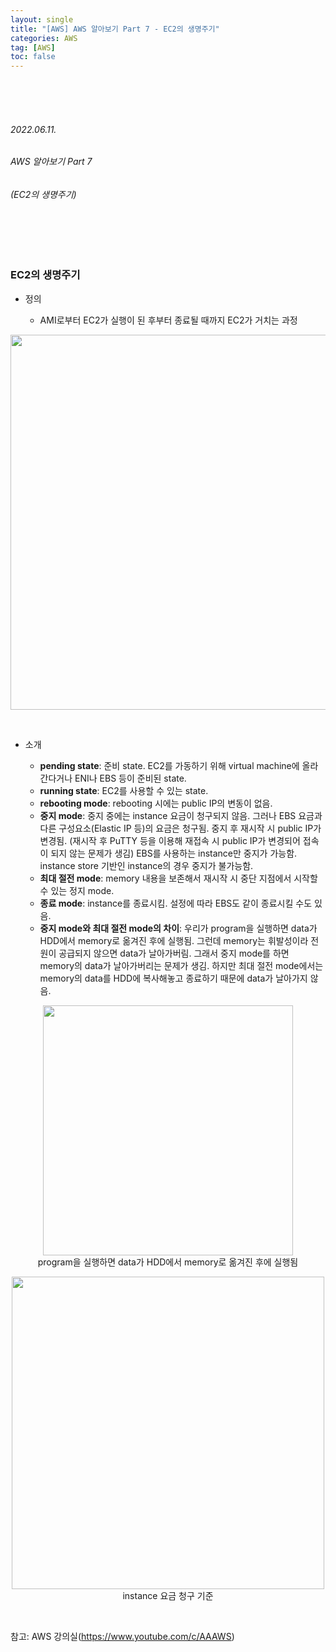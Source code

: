 ```yaml
---
layout: single
title: "[AWS] AWS 알아보기 Part 7 - EC2의 생명주기"
categories: AWS
tag: [AWS]
toc: false
---
```


<br>
<br>
<br>

###### 2022.06.11.
###### AWS 알아보기 Part 7
###### (EC2의 생명주기)

<br>
<br>
<br>


### EC2의 생명주기

- 정의

  * AMI로부터 EC2가 실행이 된 후부터 종료될 때까지 EC2가 거치는 과정

<p align="center">
  <img src="https://img1.daumcdn.net/thumb/R1280x0/?scode=mtistory2&fname=https%3A%2F%2Fblog.kakaocdn.net%2Fdn%2Fb7igw9%2FbtrExGhthJZ%2FzbOKEM1JuVeGz72zTNAVMk%2Fimg.png" width=600><br>
</p>

<br>

- 소개

  * **pending state**: 준비 state. EC2를 가동하기 위해 virtual machine에 올라간다거나 ENI나 EBS 등이 준비된 state.
  * **running state**: EC2를 사용할 수 있는 state.
  * **rebooting mode**: rebooting 시에는 public IP의 변동이 없음.
  * **중지 mode**: 중지 중에는 instance 요금이 청구되지 않음. 그러나 EBS 요금과 다른 구성요소(Elastic IP 등)의 요금은 청구됨. 중지 후 재시작 시 public IP가 변경됨. (재시작 후 PuTTY 등을 이용해 재접속 시 public IP가 변경되어 접속이 되지 않는 문제가 생김) EBS를 사용하는 instance만 중지가 가능함. instance store 기반인 instance의 경우 중지가 불가능함.
  * **최대 절전 mode**: memory 내용을 보존해서 재시작 시 중단 지점에서 시작할 수 있는 정지 mode.
  * **종료 mode**: instance를 종료시킴. 설정에 따라 EBS도 같이 종료시킬 수도 있음.
  * **중지 mode와 최대 절전 mode의 차이**: 우리가 program을 실행하면 data가 HDD에서 memory로 옮겨진 후에 실행됨. 그런데 memory는 휘발성이라 전원이 공급되지 않으면 data가 날아가버림. 그래서 중지 mode를 하면 memory의 data가 날아가버리는 문제가 생김. 하지만 최대 절전 mode에서는 memory의 data를 HDD에 복사해놓고 종료하기 때문에 data가 날아가지 않음.

<p align="center">
  <img src="https://img1.daumcdn.net/thumb/R1280x0/?scode=mtistory2&fname=https%3A%2F%2Fblog.kakaocdn.net%2Fdn%2FuRlEv%2FbtrEw8TdEiL%2FtgrbkOJnC1IWA9MpWYzHHk%2Fimg.png" width=400><br>
  program을 실행하면 data가 HDD에서 memory로 옮겨진 후에 실행됨<br>
</p>

<p align="center">
  <img src="https://img1.daumcdn.net/thumb/R1280x0/?scode=mtistory2&fname=https%3A%2F%2Fblog.kakaocdn.net%2Fdn%2FdjyFcP%2FbtrEvfkiv9d%2Fj9aYQMmn5FD6xMCCce1t21%2Fimg.png" width=500><br>
  instance 요금 청구 기준<br>
</p>


<br>


참고: AWS 강의실(https://www.youtube.com/c/AAAWS)
